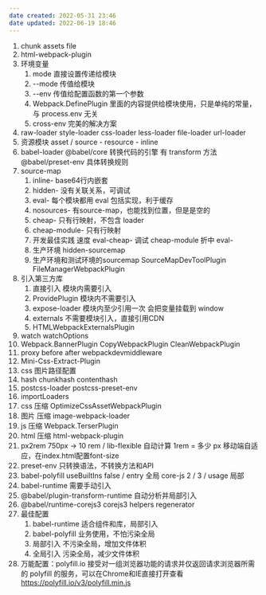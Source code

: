 ```yaml
---
date created: 2022-05-31 23:46
date updated: 2022-06-19 18:46
---
```


1. chunk assets file
2. html-webpack-plugin
3. 环境变量
   1. mode 直接设置传递给模块
   2. --mode 传值给模块
   3. --env 传值给配置函数的第一个参数
   4. Webpack.DefinePlugin 里面的内容提供给模块使用，只是单纯的常量，与 process.env 无关
   5. cross-env 完美的解决方案
4. raw-loader style-loader css-loader less-loader file-loader url-loader
5. 资源模块 asset / source - resource - inline
6. babel-loader @babel/core 转换代码的引擎 有 transform 方法 @babel/preset-env 具体转换规则
7. source-map
   1. inline- base64行内嵌套
   2. hidden- 没有关联关系，可调试
   3. eval- 每个模块都用 eval 包括实现，利于缓存
   4. nosources- 有source-map，也能找到位置，但是是空的
   5. cheap- 只有行映射，不包含 loader
   6. cheap-module- 只有行映射
   7. 开发最佳实践 速度 eval-cheap-  调试 cheap-module 折中 eval-
   8. 生产环境 hidden-sourcemap
   9. 生产环境和测试环境的sourcemap SourceMapDevToolPlugin FileManagerWebpackPlugin
8. 引入第三方库
   1. 直接引入 模块内需要引入
   2. ProvidePlugin 模块内不需要引入
   3. expose-loader 模块内至少引用一次 会把变量挂载到 window
   4. externals 不需要模块引入，直接引用CDN
   5. HTMLWebpackExternalsPlugin
9. watch watchOptions
10. Webpack.BannerPlugin CopyWebpackPlugin CleanWebpackPlugin
11. proxy before after webpackdevmiddleware
12. Mini-Css-Extract-Plugin
13. css 图片路径配置
14. hash chunkhash contenthash
15. postcss-loader postcss-preset-env
16. importLoaders
17. css 压缩 OptimizeCssAssetWebpackPlugin
18. 图片 压缩 image-webpack-loader
19. js 压缩 Webpack.TerserPlugin
20. html 压缩 html-webpack-plugin
21. px2rem 750px -> 10 rem /  lib-flexible 自动计算 1rem = 多少 px  移动端自适应，在index.html配置font-size
22. preset-env 只转换语法，不转换方法和API
23. babel-polyfill useBuiltIns false /  entry 全局 core-js 2 / 3   /     usage 局部
24. babel-runtime 需要手动引入
25. @babel/plugin-transform-runtime 自动分析并局部引入
26. @babel/runtime-corejs3 corejs3 helpers regenerator
27. 最佳配置
    1. babel-runtime 适合组件和库，局部引入
    2. babel-polyfill 业务使用，不怕污染全局
    3. 局部引入 不污染全局，增加文件体积
    4. 全局引入 污染全局，减少文件体积
28. 万能配置：polyfill.io 接受对一组浏览器功能的请求并仅返回请求浏览器所需的 polyfill 的服务，可以在Chrome和IE直接打开查看 <https://polyfill.io/v3/polyfill.min.js>
